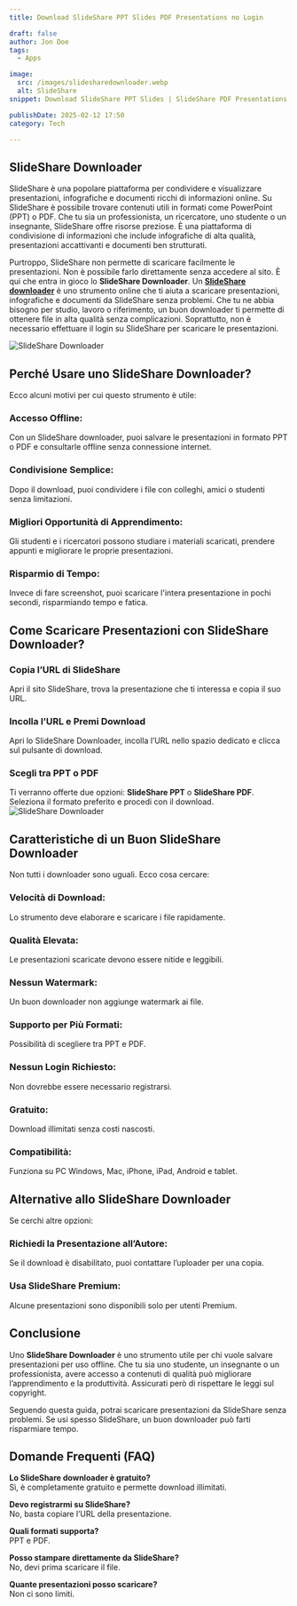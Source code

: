 ```yaml
---
title: Download SlideShare PPT Slides PDF Presentations no Login

draft: false
author: Jon Doe 
tags:
  - Apps

image:
  src: /images/slidesharedownloader.webp
  alt: SlideShare
snippet: Download SlideShare PPT Slides | SlideShare PDF Presentations | Easy SlideShare Downloader Without Login

publishDate: 2025-02-12 17:50
category: Tech

---
```


## **SlideShare Downloader**

SlideShare è una popolare piattaforma per condividere e visualizzare presentazioni, infografiche e documenti ricchi di informazioni online. Su SlideShare è possibile trovare contenuti utili in formati come PowerPoint (PPT) o PDF. Che tu sia un professionista, un ricercatore, uno studente o un insegnante, SlideShare offre risorse preziose. È una piattaforma di condivisione di informazioni che include infografiche di alta qualità, presentazioni accattivanti e documenti ben strutturati.

Purtroppo, SlideShare non permette di scaricare facilmente le presentazioni. Non è possibile farlo direttamente senza accedere al sito. È qui che entra in gioco lo **SlideShare Downloader**. Un **[SlideShare downloader](https://getmyppt.com/)** è uno strumento online che ti aiuta a scaricare presentazioni, infografiche e documenti da SlideShare senza problemi. Che tu ne abbia bisogno per studio, lavoro o riferimento, un buon downloader ti permette di ottenere file in alta qualità senza complicazioni. Soprattutto, non è necessario effettuare il login su SlideShare per scaricare le presentazioni.

![SlideShare Downloader](/images/slidesharedownloader.webp "SlideShare Downloader")

## **Perché Usare uno SlideShare Downloader?**
Ecco alcuni motivi per cui questo strumento è utile:

### **Accesso Offline:**
Con un SlideShare downloader, puoi salvare le presentazioni in formato PPT o PDF e consultarle offline senza connessione internet.

### **Condivisione Semplice:**
Dopo il download, puoi condividere i file con colleghi, amici o studenti senza limitazioni.

### **Migliori Opportunità di Apprendimento:**
Gli studenti e i ricercatori possono studiare i materiali scaricati, prendere appunti e migliorare le proprie presentazioni.

### **Risparmio di Tempo:**
Invece di fare screenshot, puoi scaricare l'intera presentazione in pochi secondi, risparmiando tempo e fatica.

## **Come Scaricare Presentazioni con SlideShare Downloader?**
### **Copia l’URL di SlideShare**
Apri il sito SlideShare, trova la presentazione che ti interessa e copia il suo URL.

### **Incolla l’URL e Premi Download**
Apri lo SlideShare Downloader, incolla l’URL nello spazio dedicato e clicca sul pulsante di download.

### **Scegli tra PPT o PDF**
Ti verranno offerte due opzioni: **SlideShare PPT** o **SlideShare PDF**. Seleziona il formato preferito e procedi con il download.  
![SlideShare Downloader](/images/how-to-download.webp "SlideShare Downloader")

## **Caratteristiche di un Buon SlideShare Downloader**
Non tutti i downloader sono uguali. Ecco cosa cercare:

### **Velocità di Download:**
Lo strumento deve elaborare e scaricare i file rapidamente.

### **Qualità Elevata:**
Le presentazioni scaricate devono essere nitide e leggibili.

### **Nessun Watermark:**
Un buon downloader non aggiunge watermark ai file.

### **Supporto per Più Formati:**
Possibilità di scegliere tra PPT e PDF.

### **Nessun Login Richiesto:**
Non dovrebbe essere necessario registrarsi.

### **Gratuito:**
Download illimitati senza costi nascosti.

### **Compatibilità:**
Funziona su PC Windows, Mac, iPhone, iPad, Android e tablet.

## **Alternative allo SlideShare Downloader**
Se cerchi altre opzioni:

### **Richiedi la Presentazione all’Autore:**
Se il download è disabilitato, puoi contattare l’uploader per una copia.

### **Usa SlideShare Premium:**
Alcune presentazioni sono disponibili solo per utenti Premium.

## **Conclusione**
Uno **SlideShare Downloader** è uno strumento utile per chi vuole salvare presentazioni per uso offline. Che tu sia uno studente, un insegnante o un professionista, avere accesso a contenuti di qualità può migliorare l’apprendimento e la produttività. Assicurati però di rispettare le leggi sul copyright.

Seguendo questa guida, potrai scaricare presentazioni da SlideShare senza problemi. Se usi spesso SlideShare, un buon downloader può farti risparmiare tempo.

## **Domande Frequenti (FAQ)**

**Lo SlideShare downloader è gratuito?**  
Sì, è completamente gratuito e permette download illimitati.

**Devo registrarmi su SlideShare?**  
No, basta copiare l’URL della presentazione.

**Quali formati supporta?**  
PPT e PDF.

**Posso stampare direttamente da SlideShare?**  
No, devi prima scaricare il file.

**Quante presentazioni posso scaricare?**  
Non ci sono limiti.